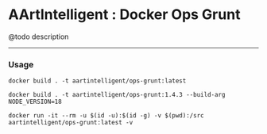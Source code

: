 # AArtIntelligent : Docker Ops Grunt

@todo description

---

### Usage

```shell
docker build . -t aartintelligent/ops-grunt:latest
```

```shell
docker build . -t aartintelligent/ops-grunt:1.4.3 --build-arg NODE_VERSION=18
```

```shell
docker run -it --rm -u $(id -u):$(id -g) -v $(pwd):/src aartintelligent/ops-grunt:latest -v
```
